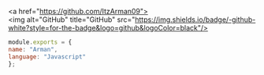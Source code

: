 <a href="https://github.com/ItzArman09"><img alt="GitHub" title="GitHub" src="https://img.shields.io/badge/-github-white?style=for-the-badge&logo=github&logoColor=black"/></a>
```js
module.exports = {
name: "Arman",
language: "Javascript"
};
```
<!--
**ItzArman09/ItzArman09** is a ✨ _special_ ✨ repository because its `README.md` (this file) appears on your GitHub profile.

Here are some ideas to get you started:

- 🔭 I’m currently working on ...
- 🌱 I’m currently learning ...
- 👯 I’m looking to collaborate on ...
- 🤔 I’m looking for help with ...
- 💬 Ask me about ...
- 📫 How to reach me: ...
- 😄 Pronouns: ...
- ⚡ Fun fact: ...
-->
